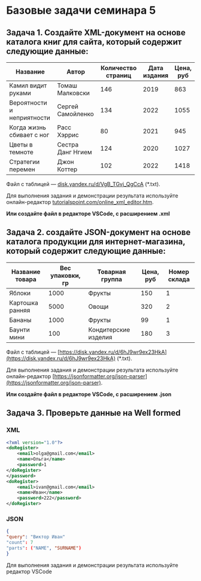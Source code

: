 # Базовые задачи семинара 5


## Задача  1. Создайте XML-документ на основе каталога книг для сайта, который содержит следующие данные:

| Название | Автор | Количество страниц | Дата издания | Цена, руб |
| --- | --- | --- | --- | --- |
| Камил видит руками | Томаш Малковски | 146 | 2019 | 863 |
| Вероятности и неприятности | Сергей Самойленко | 134 | 2022 | 1055 |
| Когда жизнь сбивает с ног | Расс Хэррис | 80 | 2021 | 945 |
| Цветы в темноте | Cестра Данг Нгием | 124 | 2020 | 1027 |
| Стратегии перемен | Джон Коттер | 102 | 2022 | 1418 |

Файл с таблицей — [disk.yandex.ru/d/VgB_TGvj_QgCcA](https://disk.yandex.ru/d/VgB_TGvj_QgCcA) (*.txt).

Для выполнения задания и демонстрации результата используйте онлайн-редактор [tutorialspoint.com/online_xml_editor.htm](https://www.tutorialspoint.com/online_xml_editor.htm). 

**Или создайте файл в редакторе VSCode, с расширением .xml**

## Задача 2. создайте JSON-документ на основе каталога продукции для интернет-магазина, который содержит следующие данные:

| Название товара | Вес упаковки, гр | Товарная группа | Цена, руб | Номер склада |
| --- | --- | --- | --- | --- |
| Яблоки | 1000 | Фрукты | 150 | 1 |
| Картошка ранняя | 5000 | Овощи | 320 | 2 |
| Бананы | 1000 | Фрукты | 99 | 1 |
| Баунти мини | 100 | Кондитерские изделия | 180 | 3 |

Файл с таблицей — [https://disk.yandex.ru/d/6hJ9wr9ex23HkA](https://disk.yandex.ru/d/6hJ9wr9ex23HkA) (*.txt).

Для выполнения задания и демонстрации результата используйте онлайн-редактор [https://jsonformatter.org/json-parser](https://jsonformatter.org/json-parser).

**Или создайте файл в редакторе VSCode, с расширением .json**


## Задача 3. Проверьте данные на Well formed

### XML

```XML
<?xml version="1.0"?>
<doRegister>
	<email>olga@gmail.com</email>
	<name>Ольга</name>
	<password>1
</doRegister>
</password>
<doRegister>
	<email>ivan@gmail.com</email>
	<name>Иван</name>
	<password>222</password>
</doRegister>
```

### JSON

```JSON
{
"query": "Виктор Иван"
"count": 7
"parts": ("NAME", "SURNAME")
}
```
Для выполнения задания и демонстрации результата используйте редактор VSCode
